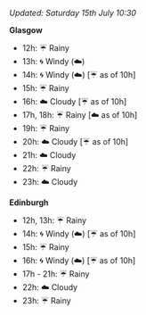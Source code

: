 *Updated: Saturday 15th July 10:30*

**Glasgow**

* 12h: :umbrella: Rainy
* 13h: :cyclone: Windy (:cloud:)
* 14h: :cyclone: Windy (:cloud:) [:umbrella: as of 10h]
* 15h: :umbrella: Rainy
* 16h: :cloud: Cloudy [:umbrella: as of 10h]
* 17h, 18h: :umbrella: Rainy [:cloud: as of 10h]
* 19h: :umbrella: Rainy
* 20h: :cloud: Cloudy [:umbrella: as of 10h]
* 21h: :cloud: Cloudy
* 22h: :umbrella: Rainy
* 23h: :cloud: Cloudy

**Edinburgh**

* 12h, 13h: :umbrella: Rainy
* 14h: :cyclone: Windy (:cloud:) [:umbrella: as of 10h]
* 15h: :umbrella: Rainy
* 16h: :cyclone: Windy (:cloud:) [:umbrella: as of 10h]
* 17h - 21h: :umbrella: Rainy
* 22h: :cloud: Cloudy
* 23h: :umbrella: Rainy
